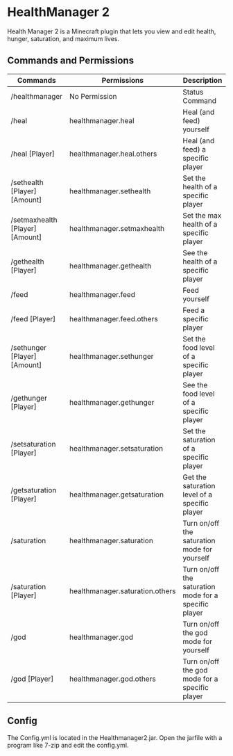 # HealthManager 2
Health Manager 2 is a Minecraft plugin that lets you view and edit health, hunger, saturation, and maximum lives.
## Commands and Permissions
 
| Commands | Permissions | Description |
|--|--|--|
| /healthmanager | No Permission | Status Command |
| /heal | healthmanager.heal | Heal (and feed) yourself |
| /heal [Player] | healthmanager.heal.others | Heal (and feed) a specific player |
| /sethealth [Player] [Amount] | healthmanager.sethealth | Set the health of a specific player |
| /setmaxhealth [Player] [Amount] | healthmanager.setmaxhealth | Set the max health of a specific player 
| /gethealth [Player] | healthmanager.gethealth | See the health of a specific player |
| /feed | healthmanager.feed | Feed yourself |
| /feed [Player] | healthmanager.feed.others | Feed a specific player |
| /sethunger [Player] [Amount] | healthmanager.sethunger | Set the food level of a specific player |
| /gethunger [Player] | healthmanager.gethunger | See the food level of a specific player |
| /setsaturation [Player] | healthmanager.setsaturation | Set the saturation of a specific player |
| /getsaturation [Player] | healthmanager.getsaturation | Get the saturation level of a specific player |
| /saturation | healthmanager.saturation | Turn on/off the saturation mode for yourself |
| /saturation [Player] | healthmanager.saturation.others | Turn on/off the saturation mode for a specific player |
| /god | healthmanager.god | Turn on/off the god mode for yourself |
| /god [Player] |healthmanager.god.others  | Turn on/off the god mode for a specific player |
## Config
The Config.yml is located in the Healthmanager2.jar. Open the jarfile with a program like 7-zip and edit the config.yml.
